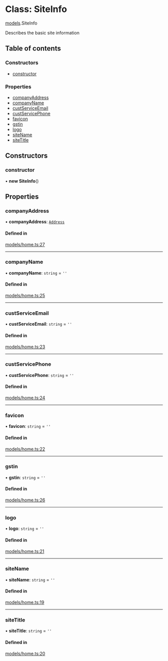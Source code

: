 # Class: SiteInfo

[models](../wiki/models).SiteInfo

Describes the basic site information

## Table of contents

### Constructors

- [constructor](../wiki/models.SiteInfo#constructor)

### Properties

- [companyAddress](../wiki/models.SiteInfo#companyaddress)
- [companyName](../wiki/models.SiteInfo#companyname)
- [custServiceEmail](../wiki/models.SiteInfo#custserviceemail)
- [custServicePhone](../wiki/models.SiteInfo#custservicephone)
- [favicon](../wiki/models.SiteInfo#favicon)
- [gstin](../wiki/models.SiteInfo#gstin)
- [logo](../wiki/models.SiteInfo#logo)
- [siteName](../wiki/models.SiteInfo#sitename)
- [siteTitle](../wiki/models.SiteInfo#sitetitle)

## Constructors

### constructor

• **new SiteInfo**()

## Properties

### companyAddress

• **companyAddress**: [`Address`](../wiki/models.Address)

#### Defined in

[models/home.ts:27](https://gitlab.com/baliganikhil/blackmirror-sdk/-/blob/349365c/src/models/home.ts#L27)

___

### companyName

• **companyName**: `string` = `''`

#### Defined in

[models/home.ts:25](https://gitlab.com/baliganikhil/blackmirror-sdk/-/blob/349365c/src/models/home.ts#L25)

___

### custServiceEmail

• **custServiceEmail**: `string` = `''`

#### Defined in

[models/home.ts:23](https://gitlab.com/baliganikhil/blackmirror-sdk/-/blob/349365c/src/models/home.ts#L23)

___

### custServicePhone

• **custServicePhone**: `string` = `''`

#### Defined in

[models/home.ts:24](https://gitlab.com/baliganikhil/blackmirror-sdk/-/blob/349365c/src/models/home.ts#L24)

___

### favicon

• **favicon**: `string` = `''`

#### Defined in

[models/home.ts:22](https://gitlab.com/baliganikhil/blackmirror-sdk/-/blob/349365c/src/models/home.ts#L22)

___

### gstin

• **gstin**: `string` = `''`

#### Defined in

[models/home.ts:26](https://gitlab.com/baliganikhil/blackmirror-sdk/-/blob/349365c/src/models/home.ts#L26)

___

### logo

• **logo**: `string` = `''`

#### Defined in

[models/home.ts:21](https://gitlab.com/baliganikhil/blackmirror-sdk/-/blob/349365c/src/models/home.ts#L21)

___

### siteName

• **siteName**: `string` = `''`

#### Defined in

[models/home.ts:19](https://gitlab.com/baliganikhil/blackmirror-sdk/-/blob/349365c/src/models/home.ts#L19)

___

### siteTitle

• **siteTitle**: `string` = `''`

#### Defined in

[models/home.ts:20](https://gitlab.com/baliganikhil/blackmirror-sdk/-/blob/349365c/src/models/home.ts#L20)
